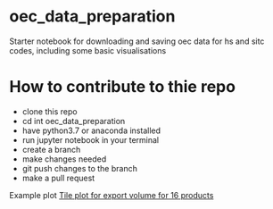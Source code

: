 # oec_data_preparation
Starter notebook for downloading and saving oec data for hs and sitc codes, including some basic visualisations

# How to contribute to thie repo

- clone this repo
- cd int oec_data_preparation
- have python3.7 or anaconda installed 
- run jupyter notebook in your terminal
- create a branch
- make changes needed
- git push changes to the branch
- make a pull request

Example plot
[Tile plot for export volume for 16 products](https://github.com/WoutersResearchGroup/oec_data_preparation/blob/master/tile_plot.png)
